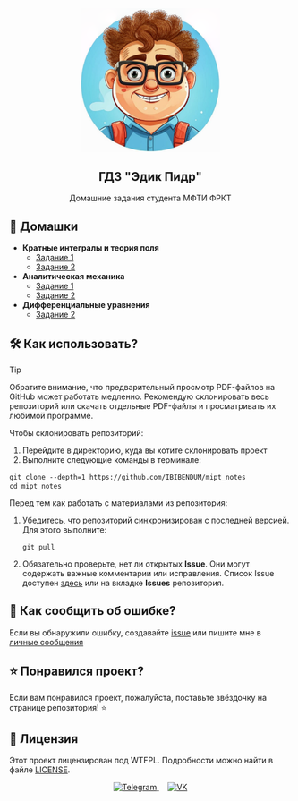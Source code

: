 <p align="center">
    <img
        src="logo.png"
        alt="Логотип"
        width=250
    >
 <h2 align="center">ГДЗ "Эдик Пидр"</h2>
 <p align="center">Домашние задания студента МФТИ ФРКТ</p>
</p>

## 📖 Домашки
- **Кратные интегралы и теория поля**
    - [Задание 1](./3_sem/matan/matan_1_task_edik_pidr.pdf)
    - [Задание 2](./3_sem/matan/matan_2_task_edik_pidr.pdf)
- **Аналитическая механика**
    - [Задание 1](./3_sem/anmeh/anmeh_1_task_edik_pidr.pdf)
    - [Задание 2](./3_sem/anmeh/anmeh_2_task_edik_pidr.pdf)
- **Дифференциальные уравнения**
    - [Задание 2](./3_sem/difur/difur_2_task_edik_pidr.pdf)

## 🛠️ Как использовать?
> [!TIP]
> Обратите внимание, что предварительный просмотр PDF-файлов на GitHub может
работать медленно. Рекомендую склонировать весь репозиторий или
скачать отдельные PDF-файлы и просматривать их любимой программе.

Чтобы склонировать репозиторий:
1. Перейдите в директорию, куда вы хотите склонировать проект
2. Выполните следующие команды в терминале:
```console
git clone --depth=1 https://github.com/IBIBENDUM/mipt_notes
cd mipt_notes
```
Перед тем как работать с материалами из репозитория:  
 1. Убедитесь, что репозиторий синхронизирован с последней версией. Для этого выполните:  
    ```console
    git pull
    ```
 2. Обязательно проверьте, нет ли открытых **Issue**. Они могут содержать
    важные комментарии или исправления. Список Issue доступен [здесь][issues_link] или
    на вкладке **Issues** репозитория.

## 🤝 Как сообщить об ошибке?
Если вы обнаружили ошибку, создавайте
[issue][issue_template_link]
или пишите мне в [личные сообщения](#tg)

## ⭐ Понравился проект?
Если вам понравился проект, пожалуйста, поставьте звёздочку на странице репозитория! ⭐

## 📜 Лицензия
Этот проект лицензирован под WTFPL. Подробности можно найти в файле [LICENSE](LICENSE).

<p id="tg" align="center">
<a href="https://t.me/heilbach">
    <img
        src="https://github.com/gauravghongde/social-icons/blob/master/PNG/Color/Telegram.png?raw=true"
        alt="Telegram"
        width="40"
    >
</a>
&nbsp;&nbsp;&nbsp;
<a href="https://vk.com/halbah">
    <img
        src="https://github.com/gauravghongde/social-icons/blob/master/PNG/Color/VK.png?raw=true"
        width="40"
        alt="VK"
    >
</a>
</p>

[issue_template_link]: https://github.com/IBIBENDUM/mipt_notes/issues/new?assignees=IBIBENDUM&labels=%D0%9E%D1%88%D0%B8%D0%B1%D0%BA%D0%B0&projects=&template=mistake_report.yml&title=%5B%D0%9F%D1%80%D0%B5%D0%B4%D0%BC%D0%B5%D1%82%5D+%D0%9E%D1%88%D0%B8%D0%B1%D0%BA%D0%B0+%D0%B2+%D0%BD%D0%BE%D0%BC%D0%B5%D1%80%D0%B5+...
[issues_link]: https://github.com/IBIBENDUM/mipt_notes/issues
